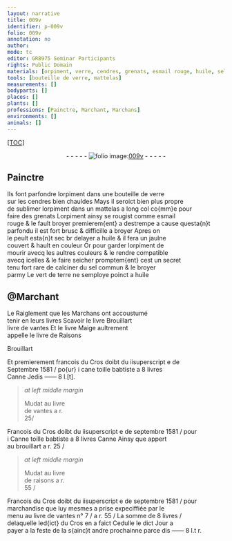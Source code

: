 ```yaml
---
layout: narrative
title: 009v
identifier: p-009v
folio: 009v
annotation: no
author:
mode: tc
editor: GR8975 Seminar Participants
rights: Public Domain
materials: [orpiment, verre, cendres, grenats, esmail rouge, huile, sel commun, vert de terre, toille babtiste]
tools: [bouteille de verre, mattelas]
measurements: []
bodyparts: []
places: []
plants: []
professions: [Painctre, Marchant, Marchans]
environments: []
animals: []
---
```


<p><a href="{{ site.baseurl }}/diplomatic/">[TOC]</a></p><div class="folio" align="center">- - - - - <a href="http://gallica.bnf.fr/ark:/12148/btv1b10500001g/f24.image" target="_blank"><img src="https://cu-mkp.github.io/2017-workshop-edition/assets/photo-icon.png" alt="folio image: " style="display:inline-block; margin-bottom:-3px;"/>009v</a> - - - - - </div>  
  

## <span class="pro">Painctre</span>

 
Ils font parfondre l<span class="m">orpiment</span> dans une <span class="tl">bouteille de <span class="m">verre</span></span><br/> sur les <span class="m">cendres</span> bien chauldes Mays il seroict bien plus propre<br/> de sublimer l<span class="m">orpiment</span> dans un <span class="tl">mattelas</span> a long col co{mm}e pour<br/> faire des <span class="m">grenats</span> L<span class="m">orpiment</span> ainsy se rougist comme <span class="m">esmail<br/> rouge</span> & le fault broyer premierem{ent} a destrempe a cause questa{n}t<br/> parfondu il est fort brusc & difficille a broyer Apres on<br/> le peult esta{n}t sec <span class="del">br</span> delayer a <span class="m">huile</span> & il fera un jaulne<br/> couvert & hault en couleur Or pour garder l<span class="m">orpiment</span> de<br/> mourir avecq les aultres couleurs & le rendre compatible<br/> avecq icelles & le faire seicher promptem{ent} cest un secret<br/> tenu fort rare de calciner du <span class="m">sel commun</span> & le broyer<br/> parmy Le <span class="m">vert de terre</span> ne semploye poinct a <span class="m">huile</span>
 
 
  

## @<span class="pro">Marchant</span>

 
Le Raiglement que les <span class="pro">Marchans</span> ont accoustumé<br/> tenir en leurs livres Scavoir le livre Brouillart<br/> livre de vantes Et le livre Maige aultrement<br/> appelle le livre de Raisons
 
 
 
Brouillart
 
Et premierement francois du Cros doibt du iisuperscript e de<br/> Septembre 1581 / po{ur} i cane <span class="m">toille babtiste</span> a 8 livres<br/> Canne Jedis —— 8 l.[t]. 
 
> *at left middle margin*
> 
> 
>   Mudat au livre<br/> de vantes a r.<br/> 25/
 
Francois du Cros doibt du iisuperscript e de septembre 1581 / pour<br/> i Canne <span class="m">toille babtiste</span> a 8 livres Canne Ainsy que appert<br/> au brouillart a r. 25 /
 
> *at left middle margin*
> 
> 
>   Mudat au livre<br/> de raisons a r.<br/> 55 /
 
Francois du Cros doibt du iisuperscript e de septembre 1581 / pour<br/> marchandise que luy mesmes a prise expeciffiée par le<br/> menu au livre de vantes n° 7 / a r. 55 / La somme de 8 livres / <br/> delaquelle led{ict} du Cros en a faict Cedulle le dict Jour a<br/> payer a la feste de la s{ainc}t andre prochainne parce dis —— 8 l.t r. 
 
